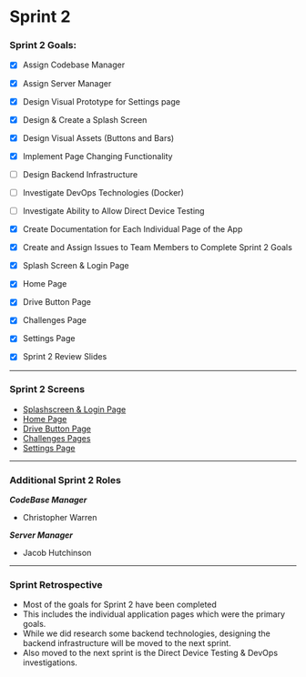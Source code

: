 # Sprint 2

### Sprint 2 Goals:
- [X] Assign Codebase Manager
- [X] Assign Server Manager
- [X] Design Visual Prototype for Settings page
- [X] Design & Create a Splash Screen
- [X] Design Visual Assets (Buttons and Bars)
- [X] Implement Page Changing Functionality
- [ ] Design Backend Infrastructure
- [ ] Investigate DevOps Technologies (Docker)
- [ ] Investigate Ability to Allow Direct Device Testing
- [X] Create Documentation for Each Individual Page of the App
- [X] Create and Assign Issues to Team Members to Complete Sprint 2 Goals
- [X] Splash Screen & Login Page
- [X] Home Page
- [X] Drive Button Page
- [X] Challenges Page
- [X] Settings Page
- [X] Sprint 2 Review Slides


---
### Sprint 2 Screens

* [Splashscreen & Login Page](https://github.com/Developer-DUCS/eMission/wiki/App-Screens-Documentation#splash-screen--login)
* [Home Page]()
* [Drive Button Page](https://github.com/Developer-DUCS/eMission/wiki/App-Screens-Documentation#drive-button-page)
* [Challenges Pages](https://github.com/Developer-DUCS/eMission/wiki/App-Screens-Documentation#challenges-page)
* [Settings Page](https://github.com/Developer-DUCS/eMission/wiki/App-Screens-Documentation#settings-page)

---
### Additional Sprint 2 Roles
**_CodeBase Manager_**
* Christopher Warren
  
**_Server Manager_**
* Jacob Hutchinson

---
### Sprint Retrospective

* Most of the goals for Sprint 2 have been completed
* This includes the individual application pages which were the primary goals.
* While we did research some backend technologies, designing the backend infrastructure will be moved to the next sprint.
* Also moved to the next sprint is the Direct Device Testing & DevOps investigations.
